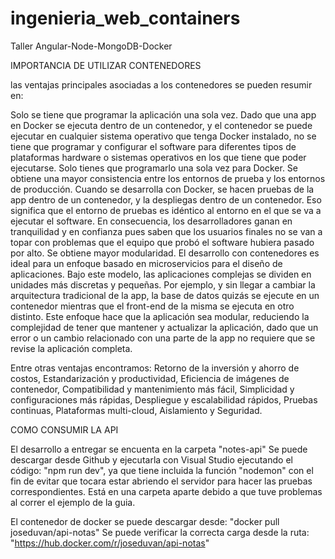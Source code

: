 # ingenieria_web_containers
 Taller Angular-Node-MongoDB-Docker

IMPORTANCIA DE UTILIZAR CONTENEDORES

las ventajas principales asociadas a los contenedores se pueden resumir en:

Solo se tiene que programar la aplicación una sola vez. Dado que una app en Docker se ejecuta dentro de un contenedor, y el contenedor se puede ejecutar en cualquier sistema operativo que tenga Docker instalado, no se tiene que programar y configurar el software para diferentes tipos de plataformas hardware o sistemas operativos en los que tiene que poder ejecutarse. Solo tienes que programarlo una sola vez para Docker.
Se obtiene una mayor consistencia entre los entornos de prueba y los entornos de producción. Cuando se desarrolla con Docker, se hacen pruebas de la app dentro de un contenedor, y la despliegas dentro de un contenedor. Eso significa que el entorno de pruebas es idéntico al entorno en el que se va a ejecutar el software. En consecuencia, los desarrolladores ganan en tranquilidad y en confianza pues saben que los usuarios finales no se van a topar con problemas que el equipo que probó el software hubiera pasado por alto.
Se obtiene mayor modularidad. El desarrollo con contenedores es ideal para un enfoque basado en microservicios para el diseño de aplicaciones. Bajo este modelo, las aplicaciones complejas se dividen en unidades más discretas y pequeñas. Por ejemplo, y sin llegar a cambiar la arquitectura tradicional de la app, la base de datos quizás se ejecute en un contenedor mientras que el front-end de la misma se ejecuta en otro distinto. Este enfoque hace que la aplicación sea modular, reduciendo la complejidad de tener que mantener y actualizar la aplicación, dado que un error o un cambio relacionado con una parte de la app no requiere que se revise la aplicación completa.

Entre otras ventajas encontramos: Retorno de la inversión y ahorro de costos, Estandarización y productividad, Eficiencia de imágenes de contenedor, Compatibilidad y mantenimiento más fácil, Simplicidad y configuraciones más rápidas, Despliegue y escalabilidad rápidos, Pruebas continuas, Plataformas multi-cloud, Aislamiento y Seguridad.


COMO CONSUMIR LA API

El desarrollo a entregar se encuenta en la carpeta "notes-api"
Se puede descargar desde Github y ejecutarla con Visual Studio ejecutando el código: "npm run dev", ya que tiene incluida la función "nodemon" con el fin de evitar que tocara estar abriendo el servidor para hacer las pruebas correspondientes.  Está en una carpeta aparte debido a que tuve problemas al correr el ejemplo de la guia.

El contenedor de docker se puede descargar desde:
"docker pull joseduvan/api-notas"
Se puede verificar la correcta carga desde la ruta:
"https://hub.docker.com/r/joseduvan/api-notas"
